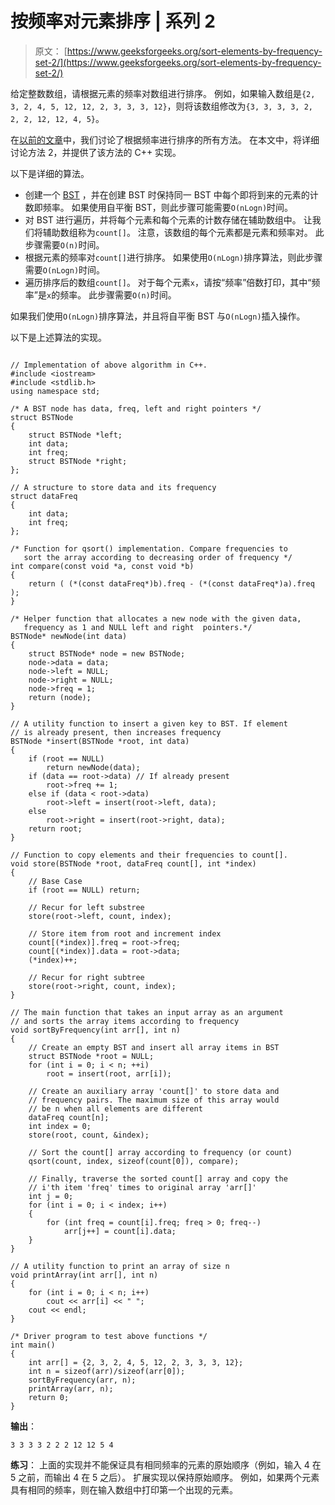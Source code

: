 # 按频率对元素排序 | 系列 2

> 原文： [https://www.geeksforgeeks.org/sort-elements-by-frequency-set-2/](https://www.geeksforgeeks.org/sort-elements-by-frequency-set-2/)

给定整数数组，请根据元素的频率对数组进行排序。 例如，如果输入数组是`{2, 3, 2, 4, 5, 12, 12, 2, 3, 3, 3, 12}`，则将该数组修改为`{3, 3, 3, 3, 2, 2, 2, 12, 12, 4, 5}`。



在[以前的文章](https://www.geeksforgeeks.org/sort-elements-by-frequency/)中，我们讨论了根据频率进行排序的所有方法。 在本文中，将详细讨论方法 2，并提供了该方法的 C++ 实现。

以下是详细的算法。

*   创建一个 [BST](https://www.geeksforgeeks.org/binary-search-tree-set-1-search-and-insertion/) ，并在创建 BST 时保持同一 BST 中每个即将到来的元素的计数即频率。 如果使用自平衡 BST，则此步骤可能需要`O(nLogn)`时间。
*   对 BST 进行遍历，并将每个元素和每个元素的计数存储在辅助数组中。 让我们将辅助数组称为`count[]`。 注意，该数组的每个元素都是元素和频率对。 此步骤需要`O(n)`时间。
*   根据元素的频率对`count[]`进行排序。 如果使用`O(nLogn)`排序算法，则此步骤需要`O(nLogn)`时间。
*   遍历排序后的数组`count[]`。 对于每个元素`x`，请按“频率”倍数打印，其中“频率”是`x`的频率。 此步骤需要`O(n)`时间。

如果我们使用`O(nLogn)`排序算法，并且将自平衡 BST 与`O(nLogn)`插入操作。

以下是上述算法的实现。

```

// Implementation of above algorithm in C++. 
#include <iostream> 
#include <stdlib.h> 
using namespace std; 

/* A BST node has data, freq, left and right pointers */
struct BSTNode 
{ 
    struct BSTNode *left; 
    int data; 
    int freq; 
    struct BSTNode *right; 
}; 

// A structure to store data and its frequency 
struct dataFreq 
{ 
    int data; 
    int freq; 
}; 

/* Function for qsort() implementation. Compare frequencies to 
   sort the array according to decreasing order of frequency */
int compare(const void *a, const void *b) 
{ 
    return ( (*(const dataFreq*)b).freq - (*(const dataFreq*)a).freq ); 
} 

/* Helper function that allocates a new node with the given data, 
   frequency as 1 and NULL left and right  pointers.*/
BSTNode* newNode(int data) 
{ 
    struct BSTNode* node = new BSTNode; 
    node->data = data; 
    node->left = NULL; 
    node->right = NULL; 
    node->freq = 1; 
    return (node); 
} 

// A utility function to insert a given key to BST. If element 
// is already present, then increases frequency 
BSTNode *insert(BSTNode *root, int data) 
{ 
    if (root == NULL) 
        return newNode(data); 
    if (data == root->data) // If already present 
        root->freq += 1; 
    else if (data < root->data) 
        root->left = insert(root->left, data); 
    else
        root->right = insert(root->right, data); 
    return root; 
} 

// Function to copy elements and their frequencies to count[]. 
void store(BSTNode *root, dataFreq count[], int *index) 
{ 
    // Base Case 
    if (root == NULL) return; 

    // Recur for left substree 
    store(root->left, count, index); 

    // Store item from root and increment index 
    count[(*index)].freq = root->freq; 
    count[(*index)].data = root->data; 
    (*index)++; 

    // Recur for right subtree 
    store(root->right, count, index); 
} 

// The main function that takes an input array as an argument 
// and sorts the array items according to frequency 
void sortByFrequency(int arr[], int n) 
{ 
    // Create an empty BST and insert all array items in BST 
    struct BSTNode *root = NULL; 
    for (int i = 0; i < n; ++i) 
        root = insert(root, arr[i]); 

    // Create an auxiliary array 'count[]' to store data and 
    // frequency pairs. The maximum size of this array would 
    // be n when all elements are different 
    dataFreq count[n]; 
    int index = 0; 
    store(root, count, &index); 

    // Sort the count[] array according to frequency (or count) 
    qsort(count, index, sizeof(count[0]), compare); 

    // Finally, traverse the sorted count[] array and copy the 
    // i'th item 'freq' times to original array 'arr[]' 
    int j = 0; 
    for (int i = 0; i < index; i++) 
    { 
        for (int freq = count[i].freq; freq > 0; freq--) 
            arr[j++] = count[i].data; 
    } 
} 

// A utility function to print an array of size n 
void printArray(int arr[], int n) 
{ 
    for (int i = 0; i < n; i++) 
        cout << arr[i] << " "; 
    cout << endl; 
} 

/* Driver program to test above functions */
int main() 
{ 
    int arr[] = {2, 3, 2, 4, 5, 12, 2, 3, 3, 3, 12}; 
    int n = sizeof(arr)/sizeof(arr[0]); 
    sortByFrequency(arr, n); 
    printArray(arr, n); 
    return 0; 
} 

```

**输出**：

```
3 3 3 3 2 2 2 12 12 5 4
```

**练习**：
上面的实现并不能保证具有相同频率的元素的原始顺序（例如，输入 4 在 5 之前，而输出 4 在 5 之后）。 扩展实现以保持原始顺序。 例如，如果两个元素具有相同的频率，则在输入数组中打印第一个出现的元素。



